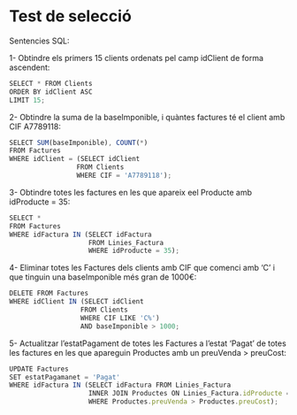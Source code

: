 # Test de selecció

Sentencies SQL:

1- Obtindre els primers 15 clients ordenats pel camp idClient de forma ascendent:

```js
SELECT * FROM Clients
ORDER BY idClient ASC
LIMIT 15;
```

2- Obtindre la suma de la baseImponible, i quàntes factures té el client amb CIF A7789118:

```js
SELECT SUM(baseImponible), COUNT(*)
FROM Factures
WHERE idClient = (SELECT idClient
                 FROM Clients
                 WHERE CIF = 'A7789118');
```

3- Obtindre totes les factures en les que apareix eel Producte amb idProducte = 35:

```js
SELECT *
FROM Factures
WHERE idFactura IN (SELECT idFactura
                    FROM Linies_Factura
                    WHERE idProducte = 35);
```

4- Eliminar totes les Factures dels clients amb CIF que comenci amb ‘C’ i que tinguin una baseImponible més gran de 1000€:

```js
DELETE FROM Factures
WHERE idClient IN (SELECT idClient
                  FROM Clients
                  WHERE CIF LIKE 'C%')
                  AND baseImponible > 1000;
```

5- Actualitzar l’estatPagament de totes les Factures a l’estat ‘Pagat’ de totes les factures en les que apareguin Productes amb un preuVenda > preuCost:

```js
UPDATE Factures
SET estatPagamanet = 'Pagat'
WHERE idFactura IN (SELECT idFactura FROM Linies_Factura
                    INNER JOIN Productes ON Linies_Factura.idProducte = Productes.idProducte
                    WHERE Productes.preuVenda > Productes.preuCost);
```
